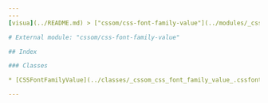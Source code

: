 ```yaml
---
---
[visua](../README.md) > ["cssom/css-font-family-value"](../modules/_cssom_css_font_family_value_.md)

# External module: "cssom/css-font-family-value"

## Index

### Classes

* [CSSFontFamilyValue](../classes/_cssom_css_font_family_value_.cssfontfamilyvalue.md)

---
```


